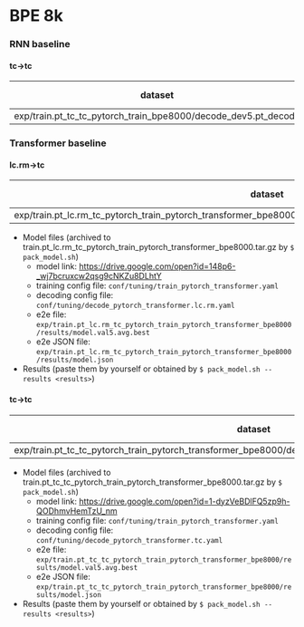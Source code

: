 # BPE 8k
### RNN baseline
#### tc->tc
|dataset|BLEU|1-gram|2-gram|3-gram|4-gram|BP|ratio|hyp_len|ref_len|
|---|---|---|---|---|---|---|---|---|---|
|exp/train.pt_tc_tc_pytorch_train_bpe8000/decode_dev5.pt_decode|**54.02**|78.2|60.1|47.8|38.1|0.999|0.999|44004|44062|

### Transformer baseline
#### lc.rm->tc
|dataset|BLEU|1-gram|2-gram|3-gram|4-gram|BP|ratio|hyp_len|ref_len|
|---|---|---|---|---|---|---|---|---|---|
|exp/train.pt_lc.rm_tc_pytorch_train_pytorch_transformer_bpe8000/decode_dev5.pt_decode_pytorch_transformer.lc.rm|**54.25**|78.4|60.3|48.0|38.4|0.998|0.998|43983|44062|

- Model files (archived to train.pt_lc.rm_tc_pytorch_train_pytorch_transformer_bpe8000.tar.gz by `$ pack_model.sh`)
  - model link: https://drive.google.com/open?id=148p6-_wj7bcruxcw2qsg9cNKZu8DLhtY
  - training config file: `conf/tuning/train_pytorch_transformer.yaml`
  - decoding config file: `conf/tuning/decode_pytorch_transformer.lc.rm.yaml`
  - e2e file: `exp/train.pt_lc.rm_tc_pytorch_train_pytorch_transformer_bpe8000/results/model.val5.avg.best`
  - e2e JSON file: `exp/train.pt_lc.rm_tc_pytorch_train_pytorch_transformer_bpe8000/results/model.json`
- Results (paste them by yourself or obtained by `$ pack_model.sh --results <results>`)

#### tc->tc
|dataset|BLEU|1-gram|2-gram|3-gram|4-gram|BP|ratio|hyp_len|ref_len|
|---|---|---|---|---|---|---|---|---|---|
|exp/train.pt_tc_tc_pytorch_train_pytorch_transformer_bpe8000/decode_dev5.pt_decode_pytorch_transformer.tc|**58.61**|80.7|64.1|52.6|43.3|1.000|1.001|44112|44062|

- Model files (archived to train.pt_tc_tc_pytorch_train_pytorch_transformer_bpe8000.tar.gz by `$ pack_model.sh`)
  - model link: https://drive.google.com/open?id=1-dyzVeBDlFQ5zp9h-QODhmvHemTzU_nm
  - training config file: `conf/tuning/train_pytorch_transformer.yaml`
  - decoding config file: `conf/tuning/decode_pytorch_transformer.tc.yaml`
  - e2e file: `exp/train.pt_tc_tc_pytorch_train_pytorch_transformer_bpe8000/results/model.val5.avg.best`
  - e2e JSON file: `exp/train.pt_tc_tc_pytorch_train_pytorch_transformer_bpe8000/results/model.json`
- Results (paste them by yourself or obtained by `$ pack_model.sh --results <results>`)
